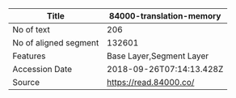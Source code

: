 |Title |  84000-translation-memory
| --- | --- 
|No of text | 206
|No of aligned segment | 132601
|Features | Base Layer,Segment Layer
|Accession Date | 2018-09-26T07:14:13.428Z
|Source | https://read.84000.co/